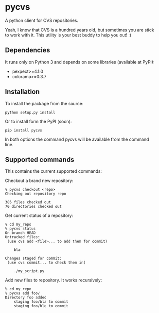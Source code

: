 # pycvs
A python client for CVS repositories.

Yeah, I know that CVS is a hundred years old, but sometimes you are stick to work with it. This utility is your best buddy to help you out! :)


Dependencies
------------

It runs only on Python 3 and depends on some libraries (available at PyPI):

* pexpect>=4.1.0
* colorama>=0.3.7


Installation
------------

To install the package from the source:

    python setup.py install

Or to install form the PyPI (soon):

    pip install pycvs

In both options the command pycvs will be available from the command line.

Supported commands
------------------

This contains the current supported commands:

Checkout a brand new repository:

    % pycvs checkout <repo>
    Checking out repository repo

    385 files checked out
    70 directories checked out

Get current status of a repository:

    % cd my_repo
    % pycvs status
    On branch HEAD
    Untracked files:
     (use cvs add <file>... to add them for commit)

      	bla

    Changes staged for commit:
     (use cvs commit... to check them in)

    	./my_script.py

Add new files to repository. It works recursively:

    % cd my_repo
    % pycvs add foo/
    Directory foo added
    	staging foo/bla to commit
    	staging foo/ble to commit
